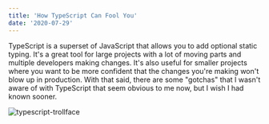 ```yaml
---
title: 'How TypeScript Can Fool You'
date: '2020-07-29'
---
```


TypeScript is a superset of JavaScript that allows you to add optional static typing. It's a great tool for large projects with a lot of moving parts and multiple developers making changes. It's also useful for smaller projects where you want to be more confident that the changes you're making won't blow up in production. With that said, there are some "gotchas" that I wasn't aware of with TypeScript that seem obvious to me now, but I wish I had known sooner.

<div class="flex justify-center">
  <img src="/images/3/typescript-trollface.png" alt="typescript-trollface" class="h-56 rounded" />
</div>

